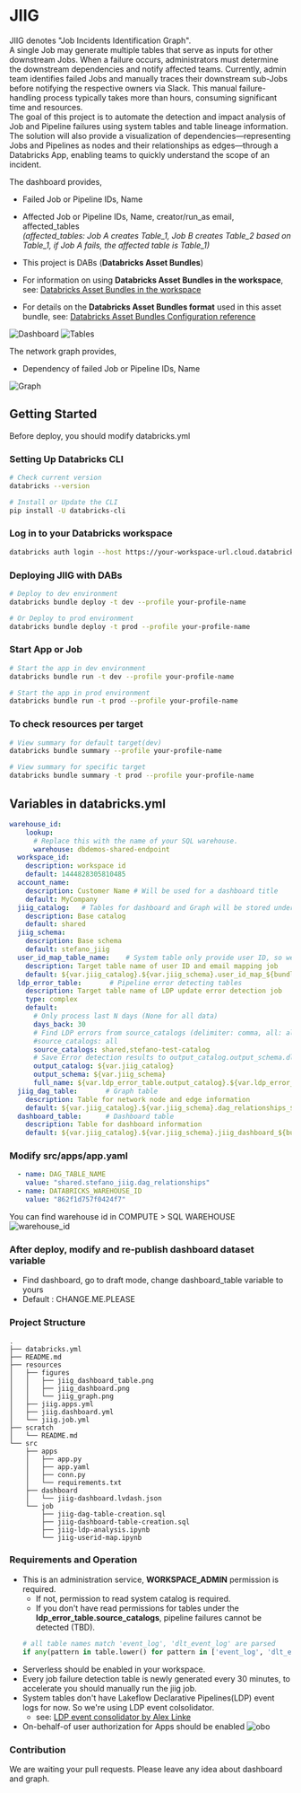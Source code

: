 # JIIG 

JIIG denotes "Job Incidents Identification Graph". <br>
A single Job may generate multiple tables that serve as inputs for other downstream Jobs. When a failure occurs, administrators must determine the downstream dependencies and notify affected teams. Currently, admin team identifies failed Jobs and manually traces their downstream sub-Jobs before notifying the respective owners via Slack. This manual failure-handling process typically takes more than hours, consuming significant time and resources. <br>
The goal of this project is to automate the detection and impact analysis of Job and Pipeline failures using system tables and table lineage information. The solution will also provide a visualization of dependencies—representing Jobs and Pipelines as nodes and their relationships as edges—through a Databricks App, enabling teams to quickly understand the scope of an incident.

The dashboard provides,
- Failed Job or Pipeline IDs, Name
- Affected Job or Pipeline IDs, Name, creator/run_as email, affected_tables <br>
_(affected_tables: Job A creates Table_1, Job B creates Table_2 based on Table_1, if Job A fails, the affected table is Table_1)_

- This project is DABs (**Databricks Asset Bundles**)
- For information on using **Databricks Asset Bundles in the workspace**, see: [Databricks Asset Bundles in the workspace](https://docs.databricks.com/aws/en/dev-tools/bundles/workspace-bundles)
- For details on the **Databricks Asset Bundles format** used in this asset bundle, see: [Databricks Asset Bundles Configuration reference](https://docs.databricks.com/aws/en/dev-tools/bundles/reference)

![Dashboard](resources/figures/jiig_dashboard.png)
![Tables](resources/figures/jiig_dashboard_table.png)

The network graph provides,
- Dependency of failed Job or Pipeline IDs, Name

![Graph](resources/figures/jiig_graph.png)

## Getting Started
Before deploy, you should modify databricks.yml
### Setting Up Databricks CLI
```bash
# Check current version
databricks --version

# Install or Update the CLI
pip install -U databricks-cli
```

### Log in to your Databricks workspace
```bash
databricks auth login --host https://your-workspace-url.cloud.databricks.com --profile your-profile-name
```

### Deploying JIIG with DABs
```bash
# Deploy to dev environment
databricks bundle deploy -t dev --profile your-profile-name

# Or Deploy to prod environment
databricks bundle deploy -t prod --profile your-profile-name
```

### Start App or Job
```bash
# Start the app in dev environment
databricks bundle run -t dev --profile your-profile-name

# Start the app in prod environment
databricks bundle run -t prod --profile your-profile-name 
```

### To check resources per target
```bash
# View summary for default target(dev)
databricks bundle summary --profile your-profile-name

# View summary for specific target
databricks bundle summary -t prod --profile your-profile-name
```

## Variables in databricks.yml
```yaml
warehouse_id:
    lookup:
      # Replace this with the name of your SQL warehouse.
      warehouse: dbdemos-shared-endpoint
  workspace_id:
    description: workspace id
    default: 1444828305810485
  account_name:
    description: Customer Name # Will be used for a dashboard title
    default: MyCompany 
  jiig_catalog:   # Tables for dashboard and Graph will be stored under jiig_catalog
    description: Base catalog
    default: shared
  jiig_schema:
    description: Base schema
    default: stefano_jiig
  user_id_map_table_name:    # System table only provide user ID, so we have to map it to email
    description: Target table name of user ID and email mapping job
    default: ${var.jiig_catalog}.${var.jiig_schema}.user_id_map_${bundle.target}
  ldp_error_table:       # Pipeline error detecting tables
    description: Target table name of LDP update error detection job
    type: complex
    default:
      # Only process last N days (None for all data)
      days_back: 30
      # Find LDP errors from source_catalogs (delimiter: comma, all: all)
      #source_catalogs: all
      source_catalogs: shared,stefano-test-catalog
      # Save Error detection results to output_catalog.output_schema.dlt_error_analysis
      output_catalog: ${var.jiig_catalog}
      output_schema: ${var.jiig_schema}
      full_name: ${var.ldp_error_table.output_catalog}.${var.ldp_error_table.output_schema}.dlt_error_analysis
  jiig_dag_table:       # Graph table
    description: Table for network node and edge information
    default: ${var.jiig_catalog}.${var.jiig_schema}.dag_relationships_${bundle.target}
  dashboard_table:      # Dashboard table
    description: Table for dashboard information
    default: ${var.jiig_catalog}.${var.jiig_schema}.jiig_dashboard_${bundle.target}
```

### Modify src/apps/app.yaml
```yaml
  - name: DAG_TABLE_NAME
    value: "shared.stefano_jiig.dag_relationships"
  - name: DATABRICKS_WAREHOUSE_ID
    value: "862f1d757f0424f7"
```
You can find warehouse id in COMPUTE > SQL WAREHOUSE
![warehouse_id](resources/figures/jiig_warehouse_id.png)

### After deploy, modify and re-publish dashboard dataset variable
- Find dashboard, go to draft mode, change dashboard_table variable to yours
- Default : CHANGE.ME.PLEASE

### Project Structure
```
.
├── databricks.yml
├── README.md
├── resources
│   ├── figures
│   │   ├── jiig_dashboard_table.png
│   │   ├── jiig_dashboard.png
│   │   └── jiig_graph.png
│   ├── jiig.apps.yml
│   ├── jiig.dashboard.yml
│   └── jiig.job.yml
├── scratch
│   └── README.md
└── src
    ├── apps
    │   ├── app.py
    │   ├── app.yaml
    │   ├── conn.py
    │   └── requirements.txt
    ├── dashboard
    │   └── jiig-dashboard.lvdash.json
    └── job
        ├── jiig-dag-table-creation.sql
        ├── jiig-dashboard-table-creation.sql
        ├── jiig-ldp-analysis.ipynb
        └── jiig-userid-map.ipynb
```

### Requirements and Operation
* This is an administration service, **WORKSPACE_ADMIN** permission is required.
   * If not, permission to read system catalog is required.
   * If you don't have read permissions for tables under the **ldp_error_table.source_catalogs**, pipeline failures cannot be detected (TBD).
   ```python
   # all table names match 'event_log', 'dlt_event_log' are parsed
   if any(pattern in table.lower() for pattern in ['event_log', 'dlt_event_log'])
   ```
* Serverless should be enabled in your workspace.
* Every job failure detection table is newly generated every 30 minutes, to accelerate you should manually run the jiig job.
* System tables don't have Lakeflow Declarative Pipelines(LDP) event logs for now. So we're using LDP event colsolidator.
   * see: [LDP event consolidator by Alex Linke](https://github.com/alinke5/LDP_eventLog_consolidator)
* On-behalf-of user authorization for Apps should be enabled
   ![obo](resources/figures/jiig_obo.png)

### Contribution
We are waiting your pull requests. Please leave any idea about dashboard and graph.